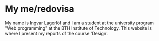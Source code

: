 My me/redovisa
=====================
My name is Ingvar Lagerlöf and I am a student at the university program "Web programming" at the BTH Institute of Technology. This website is where I present my reports of the course 'Design'. 
